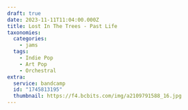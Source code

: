 ```yaml
---
draft: true
date: 2023-11-11T11:04:00.000Z
title: Lost In The Trees - Past Life
taxonomies:
  categories:
    - jams
  tags:
    - Indie Pop
    - Art Pop
    - Orchestral
extra:
  service: bandcamp
  id: "1745813195"
  thumbnail: https://f4.bcbits.com/img/a2109791588_16.jpg
---
```

